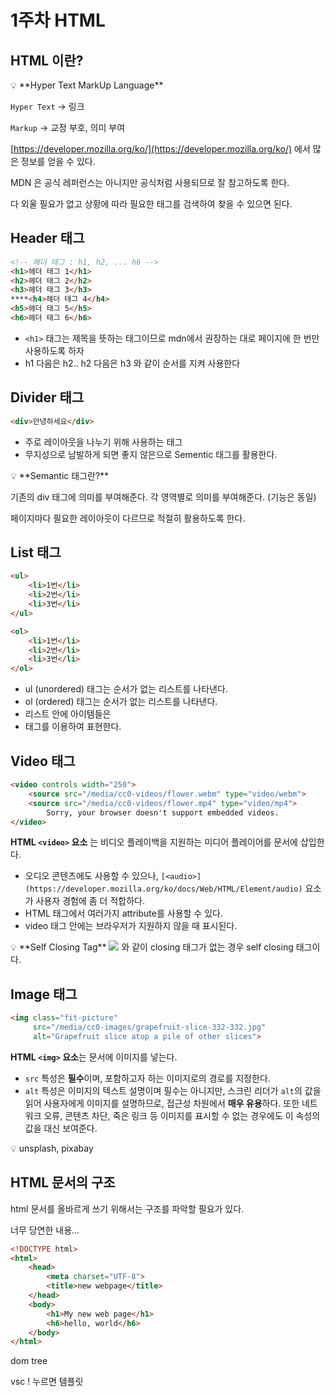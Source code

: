 # 1주차 HTML

## HTML 이란?

<aside>
💡 **Hyper Text MarkUp Language**

</aside>

`Hyper Text` → 링크

`Markup` → 교정 부호, 의미 부여


[https://developer.mozilla.org/ko/](https://developer.mozilla.org/ko/) 에서 많은 정보를 얻을 수 있다.

MDN 은 공식 레퍼런스는 아니지만 공식처럼 사용되므로 잘 참고하도록 한다.

다 외울 필요가 없고 상황에 따라 필요한 태그를 검색하여 찾을 수 있으면 된다.

## Header 태그

```html
<!-- 헤더 태그 : h1, h2, ... h6 -->
<h1>헤더 태그 1</h1>
<h2>헤더 태그 2</h2>
<h3>헤더 태그 3</h3>
****<h4>헤더 태그 4</h4>
<h5>헤더 태그 5</h5>
<h6>헤더 태그 6</h6>
```


- `<h1>` 태그는 제목을 뜻하는 태그이므로 mdn에서 권장하는 대로 페이지에 한 번만 사용하도록 하자
- h1 다음은 h2.. h2 다음은 h3 와 같이 순서를 지켜 사용한다

## Divider 태그

```html
<div>안녕하세요</div>
```

- 주로 레이아웃을 나누기 위해 사용하는 태그
- 무지성으로 남발하게 되면  좋지 않은으로 Sementic 태그를 활용한다.

<aside>
💡 **Semantic 태그란?**

기존의 div 태그에 의미를 부여해준다. 각 영역별로 의미를 부여해준다. (기능은 동일)


페이지마다 필요한 레이아웃이 다르므로 적절히 활용하도록 한다.

</aside>

## List 태그

```html
<ul>
	<li>1번</li>
	<li>2번</li>
	<li>3번</li>
</ul>

<ol>
	<li>1번</li>
	<li>2번</li>
	<li>3번</li>
</ol>
```


- ul (unordered) 태그는 순서가 없는 리스트를 나타낸다.
- ol (ordered) 태그는 순서가 없는 리스트를 나타낸다.
- 리스트 안에 아이템들은 <li> 태그를 이용하여 표현한다.

## Video 태그

```html
<video controls width="250">
    <source src="/media/cc0-videos/flower.webm" type="video/webm">
    <source src="/media/cc0-videos/flower.mp4" type="video/mp4">
		Sorry, your browser doesn't support embedded videos.
</video>
```

**HTML `<video>` 요소** 는 비디오 플레이백을 지원하는 미디어 플레이어를 문서에 삽입한다. 

- 오디오 콘텐츠에도 사용할 수 있으나, `[<audio>](https://developer.mozilla.org/ko/docs/Web/HTML/Element/audio)` 요소가 사용자 경험에 좀 더 적합하다.
- HTML 태그에서 여러가지 attribute를 사용할 수 있다.
- video 태그 안에는 브라우저가 지원하지 않을 때 표시된다.

<aside>
💡 **Self Closing Tag**
<img src=”~~” /> 와 같이 closing 태그가 없는 경우 self closing 태그이다.

</aside>

## Image 태그

```html
<img class="fit-picture"
     src="/media/cc0-images/grapefruit-slice-332-332.jpg"
     alt="Grapefruit slice atop a pile of other slices">
```

**HTML `<img>` 요소**는 문서에 이미지를 넣는다.

- `src` 특성은 **필수**이며, 포함하고자 하는 이미지로의 경로를 지정한다.
- `alt` 특성은 이미지의 텍스트 설명이며 필수는 아니지만, 스크린 리더가 `alt`의 값을 읽어 사용자에게 이미지를 설명하므로, 접근성 차원에서 **매우 유용**하다. 또한 네트워크 오류, 콘텐츠 차단, 죽은 링크 등 이미지를 표시할 수 없는 경우에도 이 속성의 값을 대신 보여준다.

<aside>
💡 unsplash, pixabay

</aside>

## HTML 문서의 구조

html 문서를 올바르게 쓰기 위해서는 구조를 파악할 필요가 있다.

너무 당연한 내용...

```html
<!DOCTYPE html>
<html>
	<head>
		<meta charset="UTF-8">
		<title>new webpage</title>
	</head>
	<body>
		<h1>My new web page</h1>
		<h6>hello, world</h6>
	</body>
</html>
```

dom tree

vsc ! 누르면 템플릿
